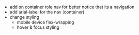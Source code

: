 - add on container role nav for better notice that its a navigation
- add arial-label for the nav (container)
- change styling
  - mobile device flex-wrapping
  - hover & focus styling
